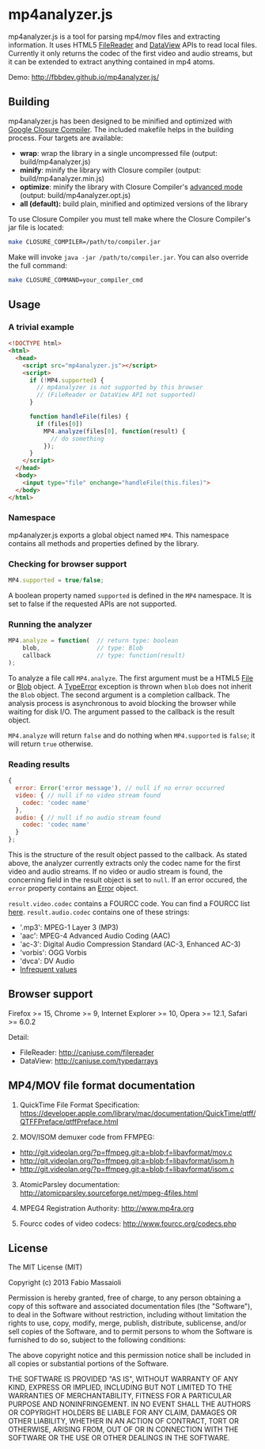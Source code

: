 mp4analyzer.js
==============

mp4analyzer.js is a tool for parsing mp4/mov files and extracting information.
It uses HTML5 [FileReader](http://developer.mozilla.org/en-US/docs/Web/API/FileReader) and
[DataView](http://developer.mozilla.org/en-US/docs/Web/API/DataView) APIs
to read local files. Currently it only returns the codec of the first
video and audio streams, but it can be extended to extract anything
contained in mp4 atoms.

Demo: http://fbbdev.github.io/mp4analyzer.js/

Building
--------

mp4analyzer.js has been designed to be minified and optimized with
[Google Closure Compiler](https://developers.google.com/closure/compiler/).
The included makefile helps in the building process. Four targets are available:

* __wrap__: wrap the library in a single uncompressed file (output: build/mp4analyzer.js)
* __minify__: minify the library with Closure compiler (output: build/mp4analyzer.min.js)
* __optimize__: minify the library with Closure Compiler's [advanced mode](https://developers.google.com/closure/compiler/docs/api-tutorial3) (output: build/mp4analyzer.opt.js)
* __all (default):__ build plain, minified and optimized versions of the library

To use Closure Compiler you must tell make where the Closure Compiler's
jar file is located:

```sh
make CLOSURE_COMPILER=/path/to/compiler.jar
```

Make will invoke ```java -jar /path/to/compiler.jar```. You can also
override the full command:

```sh
make CLOSURE_COMMAND=your_compiler_cmd
```

Usage
-----

### A trivial example

```html
<!DOCTYPE html>
<html>
  <head>
    <script src="mp4analyzer.js"></script>
    <script>
      if (!MP4.supported) {
        // mp4analyzer is not supported by this browser
        // (FileReader or DataView API not supported)
      }

      function handleFile(files) {
        if (files[0])
          MP4.analyze(files[0], function(result) {
            // do something
          });
      }
    </script>
  </head>
  <body>
    <input type="file" onchange="handleFile(this.files)">
  </body>
</html>
```

### Namespace

mp4analyzer.js exports a global object named ```MP4```. This namespace
contains all methods and properties defined by the library.

### Checking for browser support

```js
MP4.supported = true/false;
```

A boolean property named ```supported``` is defined in the ```MP4``` namespace.
It is set to false if the requested APIs are not supported.

### Running the analyzer

```js
MP4.analyze = function(  // return type: boolean
    blob,                // type: Blob
    callback             // type: function(result)
);
```

To analyze a file call ```MP4.analyze```. The first argument
must be a HTML5 [File](http://developer.mozilla.org/en-US/docs/Web/API/File) or
[Blob](http://developer.mozilla.org/en-US/docs/Web/API/Blob) object.
A [TypeError](http://developer.mozilla.org/en-US/docs/Web/JavaScript/Reference/Global_Objects/TypeError)
exception is thrown when ```blob``` does not inherit the ```Blob``` object.
The second argument is a completion callback. The analysis process is
asynchronous to avoid blocking the browser while waiting for disk I/O.
The argument passed to the callback is the result object.

```MP4.analyze``` will return ```false``` and do nothing when
```MP4.supported``` is ```false```; it will return ```true``` otherwise.

### Reading results

```js
{
  error: Error('error message'), // null if no error occurred
  video: { // null if no video stream found
    codec: 'codec name'
  },
  audio: { // null if no audio stream found
    codec: 'codec name'
  }
};
```

This is the structure of the result object passed to the callback.
As stated above, the analyzer currently extracts only the codec name
for the first video and audio streams. If no video or audio stream is found,
the concerning field in the result object is set to ```null```.
If an error occured, the ```error``` property contains an
[Error](http://developer.mozilla.org/en-US/docs/Web/JavaScript/Reference/Global_Objects/Error)
object.

```result.video.codec``` contains a FOURCC code. You can find a FOURCC list
[here](http://www.fourcc.org/codecs.php).
```result.audio.codec``` contains one of these strings:

* '.mp3': MPEG-1 Layer 3 (MP3)
* 'aac': MPEG-4 Advanced Audio Coding (AAC)
* 'ac-3': Digital Audio Compression Standard (AC-3, Enhanced AC-3)
* 'vorbis': OGG Vorbis
* 'dvca': DV Audio
* [Infrequent values](https://developer.apple.com/library/mac/documentation/quicktime/qtff/QTFFChap3/qtff3.html#//apple_ref/doc/uid/TP40000939-CH205-75770)

Browser support
---------------

Firefox >= 15, Chrome >= 9, Internet Explorer >= 10, Opera >= 12.1,
Safari >= 6.0.2

Detail:

* FileReader: http://caniuse.com/filereader
* DataView: http://caniuse.com/typedarrays

MP4/MOV file format documentation
---------------------------------

1. QuickTime File Format Specification: https://developer.apple.com/library/mac/documentation/QuickTime/qtff/QTFFPreface/qtffPreface.html

2. MOV/ISOM demuxer code from FFMPEG:
  -  http://git.videolan.org/?p=ffmpeg.git;a=blob;f=libavformat/mov.c
  -  http://git.videolan.org/?p=ffmpeg.git;a=blob;f=libavformat/isom.h
  -  http://git.videolan.org/?p=ffmpeg.git;a=blob;f=libavformat/isom.c

3. AtomicParsley documentation: http://atomicparsley.sourceforge.net/mpeg-4files.html

4. MPEG4 Registration Authority: http://www.mp4ra.org

5. Fourcc codes of video codecs: http://www.fourcc.org/codecs.php

License
-------

The MIT License (MIT)

Copyright (c) 2013 Fabio Massaioli

Permission is hereby granted, free of charge, to any person obtaining a copy of
this software and associated documentation files (the "Software"), to deal in
the Software without restriction, including without limitation the rights to
use, copy, modify, merge, publish, distribute, sublicense, and/or sell copies of
the Software, and to permit persons to whom the Software is furnished to do so,
subject to the following conditions:

The above copyright notice and this permission notice shall be included in all
copies or substantial portions of the Software.

THE SOFTWARE IS PROVIDED "AS IS", WITHOUT WARRANTY OF ANY KIND, EXPRESS OR
IMPLIED, INCLUDING BUT NOT LIMITED TO THE WARRANTIES OF MERCHANTABILITY, FITNESS
FOR A PARTICULAR PURPOSE AND NONINFRINGEMENT. IN NO EVENT SHALL THE AUTHORS OR
COPYRIGHT HOLDERS BE LIABLE FOR ANY CLAIM, DAMAGES OR OTHER LIABILITY, WHETHER
IN AN ACTION OF CONTRACT, TORT OR OTHERWISE, ARISING FROM, OUT OF OR IN
CONNECTION WITH THE SOFTWARE OR THE USE OR OTHER DEALINGS IN THE SOFTWARE.
